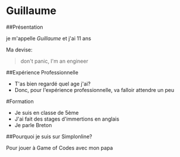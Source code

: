# Guillaume


##Présentation

je m'appelle _Guillaume_ et j'ai 11 ans

Ma devise: 

> don't panic, I'm an engineer

##Expérience Professionnelle

* T'as bien regardé quel age j'ai?
* Donc, pour l'expérience professionnelle, va falloir attendre un peu

#Formation

* Je suis en classe de 5ème
* J'ai fait des stages d'immertions en anglais
* Je parle Breton

##Pourquoi je suis sur Simplonline?

Pour jouer à Game of Codes avec mon papa

